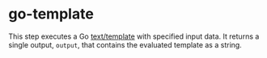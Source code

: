 # go-template

This step executes a Go [text/template](https://pkg.go.dev/text/template) with specified input data. It returns a single output, `output`, that contains the evaluated template as a string.
